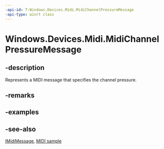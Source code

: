```yaml
---
-api-id: T:Windows.Devices.Midi.MidiChannelPressureMessage
-api-type: winrt class
---
```


<!-- Class syntax.
public class MidiChannelPressureMessage : Windows.Devices.Midi.IMidiChannelPressureMessage, Windows.Devices.Midi.IMidiMessage
-->

# Windows.Devices.Midi.MidiChannelPressureMessage

## -description
Represents a MIDI message that specifies the channel pressure.

## -remarks

## -examples

## -see-also
[IMidiMessage](imidimessage.md), [MIDI  sample](https://github.com/Microsoft/Windows-universal-samples/tree/master/Samples/MIDI)
